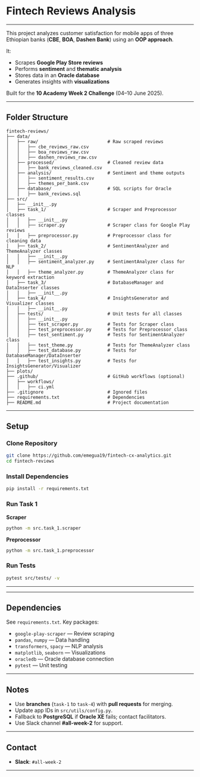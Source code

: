 # Fintech Reviews Analysis

---

This project analyzes customer satisfaction for mobile apps of three Ethiopian banks (**CBE**, **BOA**, **Dashen Bank**) using an **OOP approach**.  

It:

* Scrapes **Google Play Store reviews**
* Performs **sentiment** and **thematic analysis**
* Stores data in an **Oracle database**
* Generates insights with **visualizations**

Built for the **10 Academy Week 2 Challenge** (04–10 June 2025).

---

##  Folder Structure
```plaintext
fintech-reviews/
├── data/
│   ├── raw/                          # Raw scraped reviews
│   │   ├── cbe_reviews_raw.csv
│   │   ├── boa_reviews_raw.csv
│   │   ├── dashen_reviews_raw.csv
│   ├── processed/                    # Cleaned review data
│   │   ├── bank_reviews_cleaned.csv
│   ├── analysis/                     # Sentiment and theme outputs
│   │   ├── sentiment_results.csv
│   │   ├── themes_per_bank.csv
│   ├── database/                     # SQL scripts for Oracle
│   │   ├── bank_reviews.sql
├── src/
│   ├── __init__.py
│   ├── task_1/                       # Scraper and Preprocessor classes
│   │   ├── __init__.py
│   │   ├── scraper.py                # Scraper class for Google Play reviews
│   │   ├── preprocessor.py           # Preprocessor class for cleaning data
│   ├── task_2/                       # SentimentAnalyzer and ThemeAnalyzer classes
│   │   ├── __init__.py
│   │   ├── sentiment_analyzer.py     # SentimentAnalyzer class for NLP
│   │   ├── theme_analyzer.py         # ThemeAnalyzer class for keyword extraction
│   ├── task_3/                       # DatabaseManager and DataInserter classes
│   │   ├── __init__.py
│   ├── task_4/                       # InsightsGenerator and Visualizer classes
│   │   ├── __init__.py
│   ├── tests/                        # Unit tests for all classes
│   │   ├── __init__.py
│   │   ├── test_scraper.py           # Tests for Scraper class
│   │   ├── test_preprocessor.py      # Tests for Preprocessor class
│   │   ├── test_sentiment.py         # Tests for SentimentAnalyzer class
│   │   ├── test_theme.py             # Tests for ThemeAnalyzer class
│   │   ├── test_database.py          # Tests for DatabaseManager/DataInserter
│   │   ├── test_insights.py          # Tests for InsightsGenerator/Visualizer
├── plots/
├── .github/                          # GitHub workflows (optional)
│   ├── workflows/
│   │   ├── ci.yml                   
├── .gitignore                        # Ignored files
├── requirements.txt                  # Dependencies
├── README.md                         # Project documentation
```
---

##  Setup

###  Clone Repository

```bash
git clone https://github.com/emegua19/fintech-cx-analytics.git
cd fintech-reviews
```

###  Install Dependencies

```bash
pip install -r requirements.txt
```

###  Run Task 1

**Scraper**  
```bash
python -m src.task_1.scraper
```

**Preprocessor**  
```bash
python -m src.task_1.preprocessor
```

###  Run Tests

```bash
pytest src/tests/ -v
```

---
---
##  Dependencies

See `requirements.txt`. Key packages:

* `google-play-scraper` — Review scraping
* `pandas`, `numpy` — Data handling
* `transformers`, `spacy` — NLP analysis
* `matplotlib`, `seaborn` — Visualizations
* `oracledb` — Oracle database connection
* `pytest` — Unit testing

---

##  Notes

* Use **branches** (`task-1` to `task-4`) with **pull requests** for merging.
* Update app IDs in `src/utils/config.py`.
* Fallback to **PostgreSQL** if **Oracle XE** fails; contact facilitators.
* Use Slack channel **#all-week-2** for support.

---

##  Contact

* **Slack**: `#all-week-2`

---
